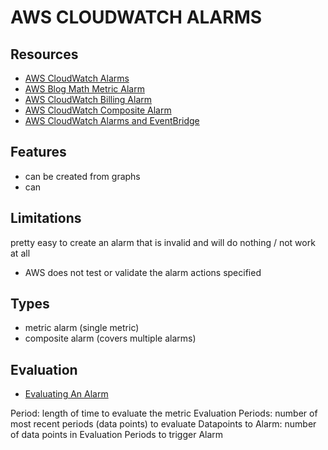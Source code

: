 # AWS CLOUDWATCH ALARMS

## Resources

- [AWS CloudWatch Alarms](https://docs.aws.amazon.com/AmazonCloudWatch/latest/monitoring/AlarmThatSendsEmail.html)
- [AWS Blog Math Metric Alarm](https://aws.amazon.com/blogs/mt/create-a-metric-math-alarm-using-amazon-cloudwatch/)
- [AWS CloudWatch Billing Alarm](https://docs.aws.amazon.com/AmazonCloudWatch/latest/monitoring/monitor_estimated_charges_with_cloudwatch.html)
- [AWS CloudWatch Composite Alarm](https://docs.aws.amazon.com/AmazonCloudWatch/latest/monitoring/Create_Composite_Alarm.html)
- [AWS CloudWatch Alarms and EventBridge](https://docs.aws.amazon.com/AmazonCloudWatch/latest/monitoring/AlarmThatSendsEmail.html#alarms-and-EventBridge)

## Features

- can be created from graphs
- can 

## Limitations

pretty easy to create an alarm that is invalid and will do nothing / not work at all

- AWS does not test or validate the alarm actions specified

## Types

- metric alarm (single metric)
- composite alarm (covers multiple alarms)

## Evaluation

- [Evaluating An Alarm](https://docs.aws.amazon.com/AmazonCloudWatch/latest/monitoring/AlarmThatSendsEmail.html#alarm-evaluation)

Period: length of time to evaluate the metric
Evaluation Periods: number of most recent periods (data points) to evaluate
Datapoints to Alarm: number of data points in Evaluation Periods to trigger Alarm
